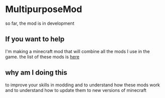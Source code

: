 # MultipurposeMod
so far, the mod is in development

## If you want to help

I'm making a minecraft mod that will combine all the mods I use in the game. the list of these mods is [here]()

## why am I doing this

to improve your skills in modding and to understand how these mods work and to understand how to update them to new versions of minecraft
